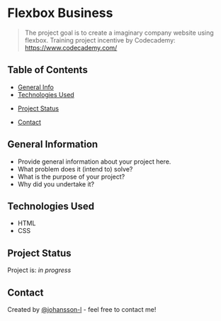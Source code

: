 # Flexbox Business
> The project goal is to create a imaginary company website using flexbox.
> Training project incentive by Codecademy: https://www.codecademy.com/

## Table of Contents
* [General Info](#general-information)
* [Technologies Used](#technologies-used)
<!--
* [Features](#features)
* [Screenshots](#screenshots)
* [Setup](#setup)
* [Usage](#usage)
-->
* [Project Status](#project-status)
<!-- 
* [Room for Improvement](#room-for-improvement)
* [Acknowledgements](#acknowledgements)
-->
* [Contact](#contact)
<!-- * [License](#license) -->


## General Information
- Provide general information about your project here.
- What problem does it (intend to) solve?
- What is the purpose of your project?
- Why did you undertake it?
<!-- You don't have to answer all the questions - just the ones relevant to your project. -->


## Technologies Used
- HTML
- CSS
<!--
- Tech 3 - version 3.0
-->

<!--
## Screenshots
![Example screenshot](./img/screenshot.png)
 If you have screenshots you'd like to share, include them here.
 -->



## Project Status
Project is: _in progress_ <!-- / _complete_ / _no longer being worked on_. If you are no longer working on it, provide reasons why. -->

<!-- 
## Room for Improvement
Include areas you believe need improvement / could be improved. Also add TODOs for future development.

Room for improvement:
- Improvement to be done 1
- Improvement to be done 2

To do:
- Feature to be added 1
- Feature to be added 2


## Acknowledgements
Give credit here.
- This project was inspired by...
- This project was based on [this tutorial](https://www.example.com).
- Many thanks to...

-->

## Contact
Created by [@johansson-l](https://github.com/johansson-l) - feel free to contact me!


<!-- Optional -->
<!-- ## License -->
<!-- This project is open source and available under the [... License](). -->

<!-- You don't have to include all sections - just the one's relevant to your project -->
